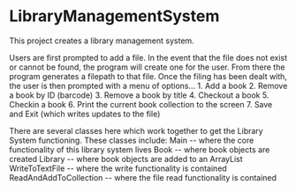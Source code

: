 # LibraryManagementSystem

This project creates a library management system.

Users are first prompted to add a file. In the event that the file does not exist or cannot be found, the program will create one for the user. From there the program generates a filepath to that file.
Once the filing has been dealt with, the user is then prompted with a menu of options...
    1. Add a book
    2. Remove a book by ID (barcode)
    3. Remove a book by title
    4. Checkout a book
    5. Checkin a book
    6. Print the current book collection to the screen
    7. Save and Exit (which writes updates to the file)

There are several classes here which work together to get the Library System functioning. These classes include:
Main -- where the core functionality of this library system lives
Book -- where book objects are created
Library -- where book objects are added to an ArrayList
WriteToTextFile -- where the write functionality is contained
ReadAndAddToCollection -- where the file read functionality is contained
